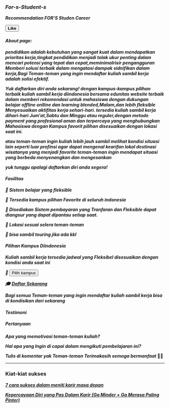 ### <em><strong>For-s-Student-s</string>
Recommendation FOR'S Studen Career</em>

<button><strong>Like</strong></button>

#### <em><strong>About page:</strong></em>
<em>pendidikan adalah kebutuhan yang sangat kuat dalam mendapatkan prioritas kerja,tingkat pendidikan menjadi tolak ukur penting dalam mencari potensi yang tepat dan cepat,meminimalrisir pengangguran Memberi solusi terbaik dalam mengatasi dampak sidnifikan dalam kerja,Bagi Teman-teman yang ingin mendaftar kuliah sambil kerja adalah solisi efektif.</em>

<be>

<em>Yuk daftarkan diri anda sekarang!
dengan kampus-kampus pilihan terbaik kuliah sambil kerja diindonesia bersama edunitas website terbaik dalam memberi rekomendasi untuk mahasiswa dengan dukungan belajar
offline onlline dan learning blended,Malam,dan lebih fleksible Menyesuaikan aktifitas kerja sehari-hari.
tersedia kuliah sambil kerja dihari-hari Jum'at,Sabtu dan Minggu atau reguler,dengan metode payment yang profesional aman dan terpercaya yang menghubungkan Mahasiswa dengan Kampus favorit pilihan disesuaikan dengan lokasi saat ini.</em>

<em>atau teman-teman ingin kuliah lebih jauh sambil melihat kondisi situasi lain seperti luar profinsi agar dapat mengenal kearifan lokal destinasi wisatanya yang menjadi favorite teman-teman ingin mendapat situasi yang berbeda menyenangkan dan mengesankan</em>

<em><strong>yuk tunggu apalagi daftarkan diri anda segera!</strong></em>

#### <em><strong>Fasilitas</strong>

🧭 Sistem belajar yang fleksible

🏫 Tersedia kampus pilihan Favorite di seluruh indonesia

📝 Disediakan Sistem pembayaran yang Tranfaran dan Fleksible dapat diangsur yang dapat dipantau setiap saat.

👀 Lokasi sesuai selera teman-teman 

🌄 bisa sambil touring jika ada kkl</em>



#### <em>Pilihan Kampus Diindonesia
Kuliah sambil kerja tersedia jadwal yang Fleksibel disesuaikan dengan kondisi anda saat ini

🏫 [<button>Pilih kampus</button>](https://edunitas.com/kampus?gsf_by=d7bf08e6)

🎓 [Daftar Sekarang](https://edunitas.com/kampus/pendaftaran?gsf_by=d7bf08e6)

Bagi semua Teman-teman yang ingin mendaftar kuliah sambil kerja bisa di kondisikan dari sekarang

#### Testimoni

##### Pertanyaan

Apa yang memotivasi teman-teman kuliah?

Hal apa yang Ingin di capai dalam mengikuti pembelajaran ini?

Tulis di komentar yak Teman-teman Terimakasih semoga bermanfaat</em> 🙏🏿
___

### Kiat-kiat sukses

<em>[7 cara sukses dalam meniti karir masa depan](https://medium.com/@Urbanhire/7-kunci-sukses-meniti-karir-buat-generasi-muda-f59ac5322adc)

[ Kepercayaan Diri yang Pas Dalam Karir (Ga Minder + Ga Merasa Paling Pinter)](https://medium.com/@iqbalhariadi/kepercayaan-diri-yang-pas-dalam-karir-ga-minder-ga-merasa-paling-pinter-e7727332bfc9)</em>




